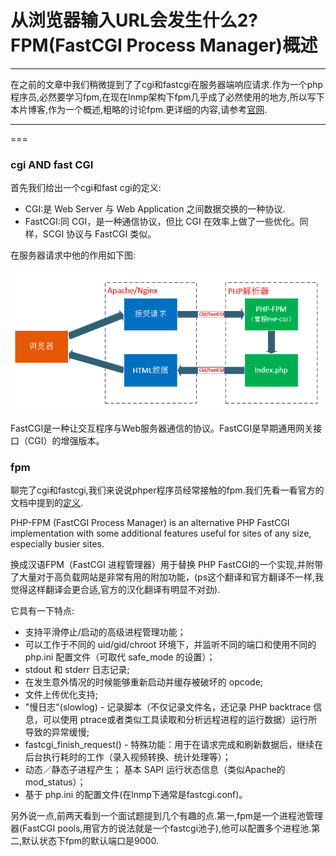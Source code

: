 从浏览器输入URL会发生什么2?FPM(FastCGI Process Manager)概述
===
---

在之前的文章中我们稍微提到了了cgi和fastcgi在服务器端响应请求.作为一个php程序员,必然要学习fpm,在现在lnmp架构下fpm几乎成了必然使用的地方,所以写下本片博客,作为一个概述,粗略的讨论fpm.更详细的内容,请参考[官网](https://php-fpm.org/).

---
===

### cgi AND fast CGI
首先我们给出一个cgi和fast cgi的定义:
- CGI:是 Web Server 与 Web Application 之间数据交换的一种协议.
- FastCGI:同 CGI，是一种通信协议，但比 CGI 在效率上做了一些优化。同样，SCGI 协议与 FastCGI 类似。

在服务器请求中他的作用如下图:

![cgi](10-2/cgi.png)

FastCGI是一种让交互程序与Web服务器通信的协议。FastCGI是早期通用网关接口（CGI）的增强版本。

### fpm

聊完了cgi和fastcgi,我们来说说phper程序员经常接触的fpm.我们先看一看官方的文档中提到的[定义](https://secure.php.net/manual/zh/install.fpm.php).

PHP-FPM (FastCGI Process Manager) is an alternative PHP FastCGI implementation with some additional features useful for sites of any size, especially busier sites.

换成汉语FPM（FastCGI 进程管理器）用于替换 PHP FastCGI的一个实现,并附带了大量对于高负载网站是非常有用的附加功能，(ps这个翻译和官方翻译不一样,我觉得这样翻译会更合适,官方的汉化翻译有明显不对劲).

它具有一下特点:
- 支持平滑停止/启动的高级进程管理功能；
- 可以工作于不同的 uid/gid/chroot 环境下，并监听不同的端口和使用不同的 php.ini 配置文件（可取代 safe_mode 的设置）；
- stdout 和 stderr 日志记录;
- 在发生意外情况的时候能够重新启动并缓存被破坏的 opcode;
- 文件上传优化支持;
- "慢日志"(slowlog) - 记录脚本（不仅记录文件名，还记录 PHP backtrace 信息，可以使用 ptrace或者类似工具读取和分析远程进程的运行数据）运行所导致的异常缓慢;
- fastcgi_finish_request() - 特殊功能：用于在请求完成和刷新数据后，继续在后台执行耗时的工作（录入视频转换、统计处理等）；
- 动态／静态子进程产生；
 基本 SAPI 运行状态信息（类似Apache的 mod_status）；
- 基于 php.ini 的配置文件(在lnmp下通常是fastcgi.conf)。

另外说一点,前两天看到一个面试题提到几个有趣的点.第一,fpm是一个进程池管理器(FastCGI pools,用官方的说法就是一个fastcgi池子),他可以配置多个进程池.第二,默认状态下fpm的默认端口是9000.
